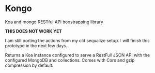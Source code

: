 # Kongo
Koa and mongo RESTful API boostrapping library

**THIS DOES NOT WORK YET**

I am still porting the actions from my old sequalize setup.
I will finish this prototype in the next few days.

Returns a Koa instance configured to serve a RestFull JSON API with the configured MongoDB and collections.
Comes with Cors and  gzip compression by default.
